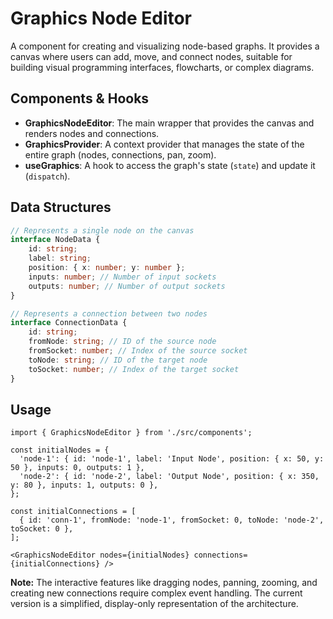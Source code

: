 # Graphics Node Editor

A component for creating and visualizing node-based graphs. It provides a canvas where users can add, move, and connect nodes, suitable for building visual programming interfaces, flowcharts, or complex diagrams.

## Components & Hooks

*   **GraphicsNodeEditor**: The main wrapper that provides the canvas and renders nodes and connections.
*   **GraphicsProvider**: A context provider that manages the state of the entire graph (nodes, connections, pan, zoom).
*   **useGraphics**: A hook to access the graph's state (`state`) and update it (`dispatch`).

## Data Structures

```ts
// Represents a single node on the canvas
interface NodeData {
    id: string;
    label: string;
    position: { x: number; y: number };
    inputs: number; // Number of input sockets
    outputs: number; // Number of output sockets
}

// Represents a connection between two nodes
interface ConnectionData {
    id: string;
    fromNode: string; // ID of the source node
    fromSocket: number; // Index of the source socket
    toNode: string; // ID of the target node
    toSocket: number; // Index of the target socket
}
```

## Usage

```tsx
import { GraphicsNodeEditor } from './src/components';

const initialNodes = {
  'node-1': { id: 'node-1', label: 'Input Node', position: { x: 50, y: 50 }, inputs: 0, outputs: 1 },
  'node-2': { id: 'node-2', label: 'Output Node', position: { x: 350, y: 80 }, inputs: 1, outputs: 0 },
};

const initialConnections = [
  { id: 'conn-1', fromNode: 'node-1', fromSocket: 0, toNode: 'node-2', toSocket: 0 },
];

<GraphicsNodeEditor nodes={initialNodes} connections={initialConnections} />
```

**Note:** The interactive features like dragging nodes, panning, zooming, and creating new connections require complex event handling. The current version is a simplified, display-only representation of the architecture.
